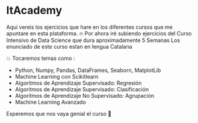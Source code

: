 # ItAcademy
Aqui vereis los ejercicios que hare en los diferentes cursos que me apuntare en esta plataforma.
:fire:
Por ahora iré subiendo ejercicios del Curso Intensivo de Data Science que dura aproximadamente 5 Semanas
Los enunciado de este curso estan en lengua Catalana

:boom:
Tocaremos temas como :
- Python, Numpy, Pandas, DataFrames, Seaborn, MatplotLib
- Machine Learning con Scikitlearn
- Algoritmos de Aprendizaje Supervisado: Regresión 
- Algoritmos de Aprendizaje Supervisado: Clasificación
- Algoritmos de Aprendizaje No Supervisado: Agrupación
- Machine Learning Avanzado

Esperemos que nos vaya genial el curso :pray:
